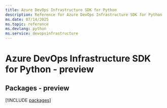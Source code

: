 ```yaml
---
title: Azure DevOps Infrastructure SDK for Python
description: Reference for Azure DevOps Infrastructure SDK for Python
ms.date: 07/14/2025
ms.topic: reference
ms.devlang: python
ms.service: devopsinfrastructure
---
```

# Azure DevOps Infrastructure SDK for Python - preview
## Packages - preview
[!INCLUDE [packages](devops-infrastructure-index.md)]